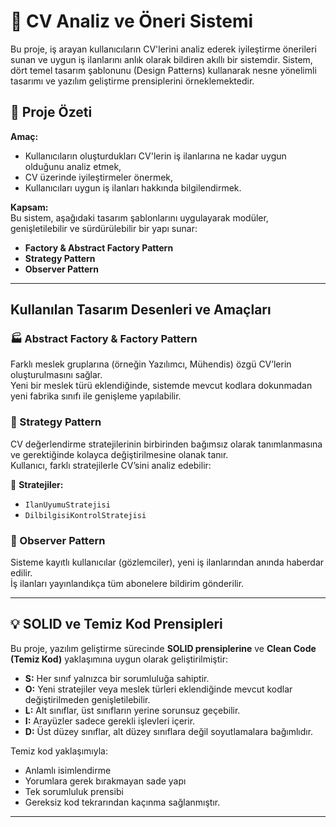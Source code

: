 # 🧠 CV Analiz ve Öneri Sistemi

Bu proje, iş arayan kullanıcıların CV'lerini analiz ederek iyileştirme önerileri sunan ve uygun iş ilanlarını anlık olarak bildiren akıllı bir sistemdir. Sistem, dört temel tasarım şablonunu (Design Patterns) kullanarak nesne yönelimli tasarımı ve yazılım geliştirme prensiplerini örneklemektedir.

## 🚀 Proje Özeti

**Amaç:**  
- Kullanıcıların oluşturdukları CV'lerin iş ilanlarına ne kadar uygun olduğunu analiz etmek,  
- CV üzerinde iyileştirmeler önermek,  
- Kullanıcıları uygun iş ilanları hakkında bilgilendirmek.

**Kapsam:**  
Bu sistem, aşağıdaki tasarım şablonlarını uygulayarak modüler, genişletilebilir ve sürdürülebilir bir yapı sunar:

- **Factory & Abstract Factory Pattern**
- **Strategy Pattern**
- **Observer Pattern**

---

##  Kullanılan Tasarım Desenleri ve Amaçları

### 🏭 Abstract Factory & Factory Pattern

Farklı meslek gruplarına (örneğin Yazılımcı, Mühendis) özgü CV’lerin oluşturulmasını sağlar.  
Yeni bir meslek türü eklendiğinde, sistemde mevcut kodlara dokunmadan yeni fabrika sınıfı ile genişleme yapılabilir.

### 🧠 Strategy Pattern

CV değerlendirme stratejilerinin birbirinden bağımsız olarak tanımlanmasına ve gerektiğinde kolayca değiştirilmesine olanak tanır.  
Kullanıcı, farklı stratejilerle CV’sini analiz edebilir:

📌 **Stratejiler:**  
- `IlanUyumuStratejisi`  
- `DilbilgisiKontrolStratejisi`  

### 🔔 Observer Pattern

Sisteme kayıtlı kullanıcılar (gözlemciler), yeni iş ilanlarından anında haberdar edilir.  
İş ilanları yayınlandıkça tüm abonelere bildirim gönderilir.

---

## 💡 SOLID ve Temiz Kod Prensipleri

Bu proje, yazılım geliştirme sürecinde **SOLID prensiplerine** ve **Clean Code (Temiz Kod)** yaklaşımına uygun olarak geliştirilmiştir:

- **S:** Her sınıf yalnızca bir sorumluluğa sahiptir.
- **O:** Yeni stratejiler veya meslek türleri eklendiğinde mevcut kodlar değiştirilmeden genişletilebilir.
- **L:** Alt sınıflar, üst sınıfların yerine sorunsuz geçebilir.
- **I:** Arayüzler sadece gerekli işlevleri içerir.
- **D:** Üst düzey sınıflar, alt düzey sınıflara değil soyutlamalara bağımlıdır.

Temiz kod yaklaşımıyla:
- Anlamlı isimlendirme
- Yorumlara gerek bırakmayan sade yapı
- Tek sorumluluk prensibi
- Gereksiz kod tekrarından kaçınma sağlanmıştır.

---
